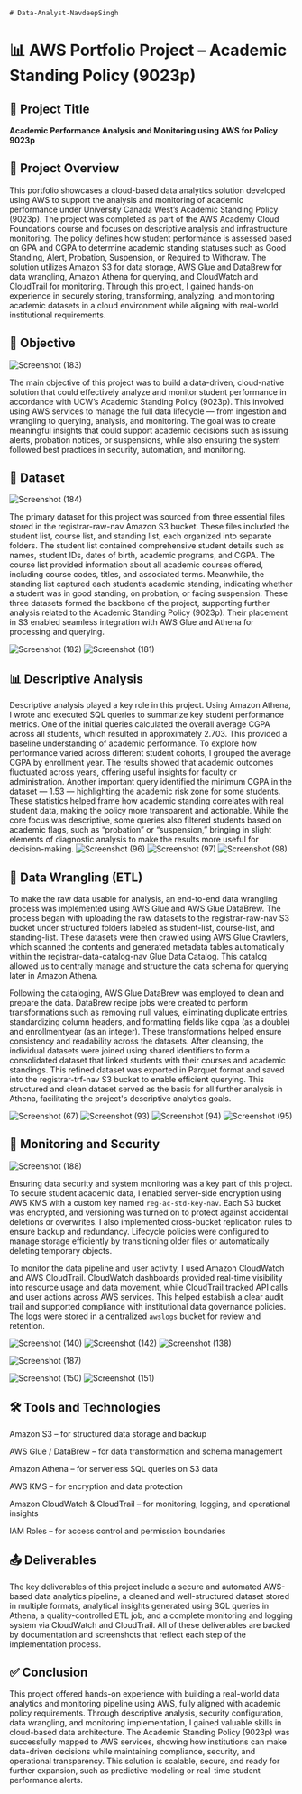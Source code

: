 `# Data-Analyst-NavdeepSingh`
# 📊 AWS Portfolio Project – Academic Standing Policy (9023p)

## 📘 Project Title  
**Academic Performance Analysis and Monitoring using AWS for Policy 9023p**

## 📄 Project Overview  

This portfolio showcases a cloud-based data analytics solution developed using AWS to support the analysis and monitoring of academic performance under University Canada West’s Academic Standing Policy (9023p). The project was completed as part of the AWS Academy Cloud Foundations course and focuses on descriptive analysis and infrastructure monitoring. The policy defines how student performance is assessed based on GPA and CGPA to determine academic standing statuses such as Good Standing, Alert, Probation, Suspension, or Required to Withdraw. The solution utilizes Amazon S3 for data storage, AWS Glue and DataBrew for data wrangling, Amazon Athena for querying, and CloudWatch and CloudTrail for monitoring. Through this project, I gained hands-on experience in securely storing, transforming, analyzing, and monitoring academic datasets in a cloud environment while aligning with real-world institutional requirements.

## 🎯 Objective  
![Screenshot (183)](https://github.com/user-attachments/assets/a8090f7b-9206-4d98-bc05-37e61dddda12)

The main objective of this project was to build a data-driven, cloud-native solution that could effectively analyze and monitor student performance in accordance with UCW’s Academic Standing Policy (9023p). This involved using AWS services to manage the full data lifecycle — from ingestion and wrangling to querying, analysis, and monitoring. The goal was to create meaningful insights that could support academic decisions such as issuing alerts, probation notices, or suspensions, while also ensuring the system followed best practices in security, automation, and monitoring.

## 🧾 Dataset  
![Screenshot (184)](https://github.com/user-attachments/assets/5a112d8d-de52-4206-a3c6-be9a62f5e621)

The primary dataset for this project was sourced from three essential files stored in the registrar-raw-nav Amazon S3 bucket. These files included the student list, course list, and standing list, each organized into separate folders. The student list contained comprehensive student details such as names, student IDs, dates of birth, academic programs, and CGPA. The course list provided information about all academic courses offered, including course codes, titles, and associated terms. Meanwhile, the standing list captured each student’s academic standing, indicating whether a student was in good standing, on probation, or facing suspension. These three datasets formed the backbone of the project, supporting further analysis related to the Academic Standing Policy (9023p). Their placement in S3 enabled seamless integration with AWS Glue and Athena for processing and querying.

![Screenshot (182)](https://github.com/user-attachments/assets/062754ba-a51f-45e4-a62c-6644d97305a1)
![Screenshot (181)](https://github.com/user-attachments/assets/be98a088-0839-4d44-9ee5-240e8cc53f60)


## 📊 Descriptive Analysis  

Descriptive analysis played a key role in this project. Using Amazon Athena, I wrote and executed SQL queries to summarize key student performance metrics. One of the initial queries calculated the overall average CGPA across all students, which resulted in approximately 2.703. This provided a baseline understanding of academic performance. To explore how performance varied across different student cohorts, I grouped the average CGPA by enrollment year. The results showed that academic outcomes fluctuated across years, offering useful insights for faculty or administration. Another important query identified the minimum CGPA in the dataset — 1.53 — highlighting the academic risk zone for some students. These statistics helped frame how academic standing correlates with real student data, making the policy more transparent and actionable. While the core focus was descriptive, some queries also filtered students based on academic flags, such as “probation” or “suspension,” bringing in slight elements of diagnostic analysis to make the results more useful for decision-making.
![Screenshot (96)](https://github.com/user-attachments/assets/a2c0e949-6d38-4923-a66a-a54be28f56b1)
![Screenshot (97)](https://github.com/user-attachments/assets/db23395c-7ce8-45c6-9ddb-be9d477de95a)
![Screenshot (98)](https://github.com/user-attachments/assets/794357ed-85ee-4af9-99e6-c9b652eff80b)


## 🧪 Data Wrangling (ETL) 

To make the raw data usable for analysis, an end-to-end data wrangling process was implemented using AWS Glue and AWS Glue DataBrew. The process began with uploading the raw datasets to the registrar-raw-nav S3 bucket under structured folders labeled as student-list, course-list, and standing-list. These datasets were then crawled using AWS Glue Crawlers, which scanned the contents and generated metadata tables automatically within the registrar-data-catalog-nav Glue Data Catalog. This catalog allowed us to centrally manage and structure the data schema for querying later in Amazon Athena.

Following the cataloging, AWS Glue DataBrew was employed to clean and prepare the data. DataBrew recipe jobs were created to perform transformations such as removing null values, eliminating duplicate entries, standardizing column headers, and formatting fields like cgpa (as a double) and enrollmentyear (as an integer). These transformations helped ensure consistency and readability across the datasets. After cleansing, the individual datasets were joined using shared identifiers to form a consolidated dataset that linked students with their courses and academic standings. This refined dataset was exported in Parquet format and saved into the registrar-trf-nav S3 bucket to enable efficient querying. This structured and clean dataset served as the basis for all further analysis in Athena, facilitating the project's descriptive analytics goals.

![Screenshot (67)](https://github.com/user-attachments/assets/66cc1ccc-a1c7-4dd7-b0fa-ff6bf5c26aad)
![Screenshot (93)](https://github.com/user-attachments/assets/6df57043-f82a-4c79-82cf-54db5a18b12f)
![Screenshot (94)](https://github.com/user-attachments/assets/bf354778-859a-4cad-9c61-cbad51b1fd83)
![Screenshot (95)](https://github.com/user-attachments/assets/4b005cb0-f180-43cf-b721-8531399a6927)

## 🔐 Monitoring and Security  

![Screenshot (188)](https://github.com/user-attachments/assets/f8f2fb0d-05ea-4cc7-9d90-d3e10f5a4700)

Ensuring data security and system monitoring was a key part of this project. To secure student academic data, I enabled server-side encryption using AWS KMS with a custom key named `reg-ac-std-key-nav`. Each S3 bucket was encrypted, and versioning was turned on to protect against accidental deletions or overwrites. I also implemented cross-bucket replication rules to ensure backup and redundancy. Lifecycle policies were configured to manage storage efficiently by transitioning older files or automatically deleting temporary objects.  

To monitor the data pipeline and user activity, I used Amazon CloudWatch and AWS CloudTrail. CloudWatch dashboards provided real-time visibility into resource usage and data movement, while CloudTrail tracked API calls and user actions across AWS services. This helped establish a clear audit trail and supported compliance with institutional data governance policies. The logs were stored in a centralized `awslogs` bucket for review and retention.

![Screenshot (140)](https://github.com/user-attachments/assets/1a0e9405-2d2d-4d05-ba16-aa6a8f3fba41)
![Screenshot (142)](https://github.com/user-attachments/assets/1e49c8d0-4ca9-430a-acca-56d9e088425c)
![Screenshot (138)](https://github.com/user-attachments/assets/77f91168-b3ac-4074-92b8-20ddb275c6f6)

![Screenshot (187)](https://github.com/user-attachments/assets/f6dec14a-113e-4830-ac24-4674bc733fd2)

![Screenshot (150)](https://github.com/user-attachments/assets/3a9f9abc-2961-4c52-a143-d853d4963b4c)
![Screenshot (151)](https://github.com/user-attachments/assets/3ccac5ec-2457-478e-aeaf-d2fd81bc8adf)

## 🛠️ Tools and Technologies  
 
 Amazon S3 – for structured data storage and backup
 
 AWS Glue / DataBrew – for data transformation and schema management
 
 Amazon Athena – for serverless SQL queries on S3 data
 
 AWS KMS – for encryption and data protection
 
 Amazon CloudWatch & CloudTrail – for monitoring, logging, and operational insights
 
 IAM Roles – for access control and permission boundaries

## 📤 Deliverables  

The key deliverables of this project include a secure and automated AWS-based data analytics pipeline, a cleaned and well-structured dataset stored in multiple formats, analytical insights generated using SQL queries in Athena, a quality-controlled ETL job, and a complete monitoring and logging system via CloudWatch and CloudTrail. All of these deliverables are backed by documentation and screenshots that reflect each step of the implementation process.

## ✅ Conclusion  

This project offered hands-on experience with building a real-world data analytics and monitoring pipeline using AWS, fully aligned with academic policy requirements. Through descriptive analysis, security configuration, data wrangling, and monitoring implementation, I gained valuable skills in cloud-based data architecture. The Academic Standing Policy (9023p) was successfully mapped to AWS services, showing how institutions can make data-driven decisions while maintaining compliance, security, and operational transparency. This solution is scalable, secure, and ready for further expansion, such as predictive modeling or real-time student performance alerts.
